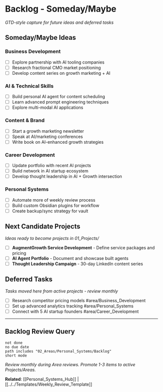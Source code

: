 # Backlog - Someday/Maybe

*GTD-style capture for future ideas and deferred tasks*

## Someday/Maybe Ideas

### Business Development
- [ ] Explore partnership with AI tooling companies
- [ ] Research fractional CMO market positioning
- [ ] Develop content series on growth marketing + AI

### AI & Technical Skills  
- [ ] Build personal AI agent for content scheduling
- [ ] Learn advanced prompt engineering techniques
- [ ] Explore multi-modal AI applications

### Content & Brand
- [ ] Start a growth marketing newsletter
- [ ] Speak at AI/marketing conferences
- [ ] Write book on AI-enhanced growth strategies

### Career Development
- [ ] Update portfolio with recent AI projects
- [ ] Build network in AI startup ecosystem
- [ ] Develop thought leadership in AI + Growth intersection

### Personal Systems
- [ ] Automate more of weekly review process
- [ ] Build custom Obsidian plugins for workflow
- [ ] Create backup/sync strategy for vault

## Next Candidate Projects
*Ideas ready to become projects in 01_Projects/*

- [ ] **AugmentGrowth Service Development** - Define service packages and pricing
- [ ] **AI Agent Portfolio** - Document and showcase built agents
- [ ] **Thought Leadership Campaign** - 30-day LinkedIn content series

## Deferred Tasks
*Tasks moved here from active projects - review monthly*

- [ ] Research competitor pricing models #area/Business_Development
- [ ] Set up advanced analytics tracking #area/Personal_Systems  
- [ ] Connect with 5 AI startup founders #area/Career_Development

---

## Backlog Review Query
```tasks
not done  
no due date
path includes "02_Areas/Personal_Systems/Backlog"
short mode
```

*Review monthly during Area reviews. Promote 1-3 items to active Projects/Areas.*

**Related**: [[Personal_Systems_Hub]] | [[../../Templates/Weekly_Review_Template]]